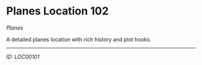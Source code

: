 # Planes Location 102

*Planes*

A detailed planes location with rich history and plot hooks.

---
*ID: LOC00101*